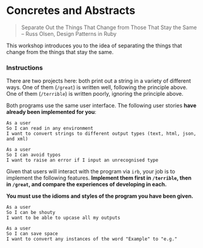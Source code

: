 # Concretes and Abstracts

> Separate Out the Things That Change from Those That Stay the Same
> – Russ Olsen, Design Patterns in Ruby

This workshop introduces you to the idea of separating the things that change from the things that stay the same.

### Instructions

There are two projects here: both print out a string in a variety of different ways. One of them (`/great`) is written well, following the principle above. One of them (`/terrible`) is written poorly, ignoring the principle above.

Both programs use the same user interface. The following user stories **have already been implemented for you**:

```
As a user
So I can read in any environment
I want to convert strings to different output types (text, html, json, and xml)
```

```
As a user
So I can avoid typos
I want to raise an error if I input an unrecognised type
```

Given that users will interact with the program via `irb`, your job is to implement the following features. **Implement them first in `/terrible`, then in `/great`, and compare the experiences of developing in each.**

**You must use the idioms and styles of the program you have been given.**

```
As a user
So I can be shouty
I want to be able to upcase all my outputs
```

```
As a user
So I can save space
I want to convert any instances of the word "Example" to "e.g."
```
